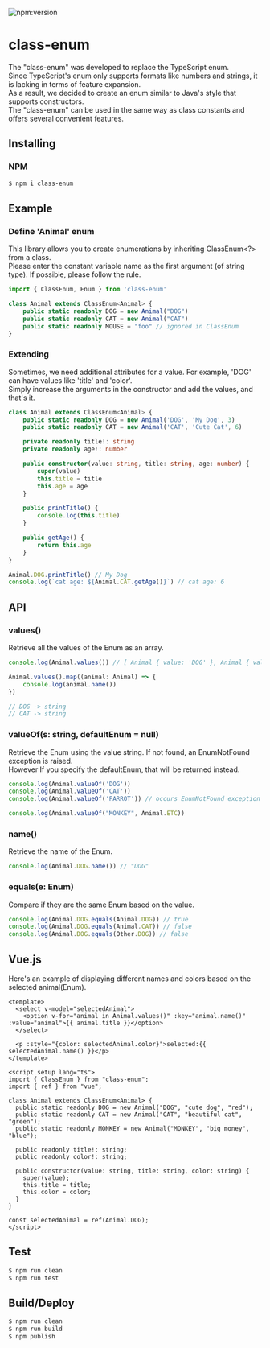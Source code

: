 ![npm:version](https://flat.badgen.net/npm/v/class-enum)

# class-enum

The "class-enum" was developed to replace the TypeScript enum.   
Since TypeScript's enum only supports formats like numbers and strings, it is lacking in terms of feature expansion.  
As a result, we decided to create an enum similar to Java's style that supports constructors.  
The "class-enum" can be used in the same way as class constants and offers several convenient features.

## Installing

### NPM

```bash
$ npm i class-enum
```

## Example

### Define 'Animal' enum

This library allows you to create enumerations by inheriting ClassEnum<?> from a class.  
Please enter the constant variable name as the first argument (of string type). If possible, please follow the rule.

```typescript
import { ClassEnum, Enum } from 'class-enum'

class Animal extends ClassEnum<Animal> {
    public static readonly DOG = new Animal("DOG")
    public static readonly CAT = new Animal("CAT")
    public static readonly MOUSE = "foo" // ignored in ClassEnum
}
```

### Extending

Sometimes, we need additional attributes for a value. For example, 'DOG' can have values like 'title' and 'color'.  
Simply increase the arguments in the constructor and add the values, and that's it.

```typescript
class Animal extends ClassEnum<Animal> {
    public static readonly DOG = new Animal('DOG', 'My Dog', 3)
    public static readonly CAT = new Animal('CAT', 'Cute Cat', 6)

    private readonly title!: string
    private readonly age!: number

    public constructor(value: string, title: string, age: number) {
        super(value)
        this.title = title
        this.age = age
    }

    public printTitle() {
        console.log(this.title)
    }

    public getAge() {
        return this.age
    }
}

Animal.DOG.printTitle() // My Dog
console.log(`cat age: ${Animal.CAT.getAge()}`) // cat age: 6

```

## API

### values()

Retrieve all the values of the Enum as an array.

```typescript
console.log(Animal.values()) // [ Animal { value: 'DOG' }, Animal { value: 'CAT' } ]
```

```typescript
Animal.values().map((animal: Animal) => {
    console.log(animal.name())
})

// DOG -> string
// CAT -> string
```

### valueOf(s: string, defaultEnum = null)

Retrieve the Enum using the value string. If not found, an EnumNotFound exception is raised.  
However If you specify the defaultEnum, that will be returned instead.

```typescript
console.log(Animal.valueOf('DOG'))
console.log(Animal.valueOf('CAT'))
console.log(Animal.valueOf('PARROT')) // occurs EnumNotFound exception
```

```typescript
console.log(Animal.valueOf("MONKEY", Animal.ETC))
```

### name()

Retrieve the name of the Enum.

```typescript
console.log(Animal.DOG.name()) // "DOG"
```

### equals(e: Enum)

Compare if they are the same Enum based on the value.

```typescript
console.log(Animal.DOG.equals(Animal.DOG)) // true
console.log(Animal.DOG.equals(Animal.CAT)) // false
console.log(Animal.DOG.equals(Other.DOG)) // false
```

## Vue.js

Here's an example of displaying different names and colors based on the selected animal(Enum).

```vue
<template>
  <select v-model="selectedAnimal">
    <option v-for="animal in Animal.values()" :key="animal.name()" :value="animal">{{ animal.title }}</option>
  </select>

  <p :style="{color: selectedAnimal.color}">selected:{{ selectedAnimal.name() }}</p>
</template>

<script setup lang="ts">
import { ClassEnum } from "class-enum";
import { ref } from "vue";

class Animal extends ClassEnum<Animal> {
  public static readonly DOG = new Animal("DOG", "cute dog", "red");
  public static readonly CAT = new Animal("CAT", "beautiful cat", "green");
  public static readonly MONKEY = new Animal("MONKEY", "big money", "blue");

  public readonly title!: string;
  public readonly color!: string;

  public constructor(value: string, title: string, color: string) {
    super(value);
    this.title = title;
    this.color = color;
  }
}

const selectedAnimal = ref(Animal.DOG);
</script>

```

## Test

```bash
$ npm run clean
$ npm run test
```

## Build/Deploy

```bash
$ npm run clean
$ npm run build
$ npm publish
```

